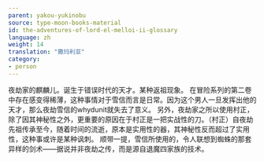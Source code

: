 ```yaml
---
parent: yakou-yukinobu
source: type-moon-books-material
id: the-adventures-of-lord-el-melloi-ii-glossary
language: zh
weight: 14
translation: "撒玛利亚"
category:
- person
---
```


夜劫家的麒麟儿。诞生于错误时代的天才。某种返祖现象。
在冒险系列的第二卷中存在感变得稀薄，这种事情对于雪信而言是日常。因为这个男人一旦发挥出他的天才，那么夜劫雪信的whydunit就失去了意义。
另外，夜劫家之所以使用村正，除了因其神秘性之外，更重要的原因在于村正是一把实战性的刀。（村正）自夜劫先祖传承至今，随着时间的流逝，原本是实用性的器，其神秘性反而超过了实用性，这种事或许是某种讽刺。
顺带一提，雪信所使用的，令人联想到蜘蛛的那套异样的剑术——据说并非夜劫之传，而是源自退魔四家族的技术。
